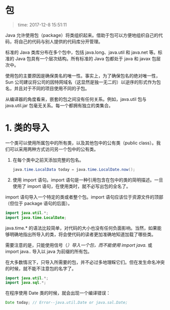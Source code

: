 # 包
>time: 2017-12-8 15:51:11

Java 允许使用包（package）将类组织起来。借助于包可以方便地组织自己的代码，将自己的代码与别人提供的代码库分开管理。

标准的 Java 类库分布在多个包中，包括 java.long、java.util 和 java.net 等。标准的 Java 包具有一个层次结构。所有标准的 Java 包都处于 java 和 javax 包层次中。

使用包的主要原因是确保类名的唯一性。事实上，为了确保包名的绝对唯一性，Sun 公司建议将公司的因特网域名（这显然是独一无二的）以逆序的形式作为包名，并且对于不同的项目使用不同的子包。

从编译器的角度看来，嵌套的包之间没有任何关系。例如，java.util 包与 java.util.jar 包毫无关系。每一个都拥有独立的类集合。

# 1. 类的导入

一个类可以使用所属包中的所有类，以及其他包中的公有类（public class）。我们可以采用两种方式访问另一个包中的公有类。
1. 在每个类中之前天添加完整的包名。
    ```java
    java.time.LocalData today = java.time.LocalDate.now();
    ```
1. 使用 import 语句。import 语句是一种引用包含在包中的类的简明描述。一旦使用了 import 语句，在使用类时，就不必写出包的全名了。

import 语句导入一个特定的类或者整个包。import 语句应该位于资源文件的顶部（但位于 package 语句的后面）。
```java
import java.util.*;
import java.time.LocalDate;
```

java.time.* 的语法比较简单，对代码的大小也没有任何负面影响。当然，如果能够明确地指出所导入的类，将会使代码的读者更加准确地知道加载了哪些类。

需要注意的是，只能使用信号（*）导入一个包，而不能使用 import java.* 或 import java.*.* 导入以 java 为前缀的所有包。

在大多数情况下，只导入所需要的包，并不必过多地理睬它们。但在发生命名冲突的时候，就不能不注意包的名字了。
```java
import java.util.*;
import java.sql.*;
```
在程序使用 Date 类的时候，就会出现一个编译错误：
```java
Date today; // Error--java.util.Date or java.sal.Date;
```


